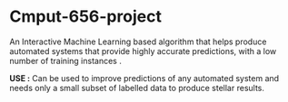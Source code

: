 # Cmput-656-project
An Interactive Machine Learning based algorithm that helps produce automated systems that provide highly accurate predictions, with a low number of training instances .

**USE :** Can be used to improve predictions of any automated system and needs only a small subset of labelled data to produce stellar results.
